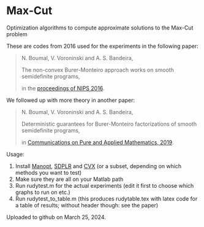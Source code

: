 # Max-Cut
Optimization algorithms to compute approximate solutions to the Max-Cut problem

These are codes from 2016 used for the experiments in the following paper:

> N. Boumal, V. Voroninski and A. S. Bandeira,
> 
> The non-convex Burer-Monteiro approach works on smooth semidefinite programs,
> 
> in the [proceedings of NIPS 2016]([url](https://papers.nips.cc/paper_files/paper/2016/hash/3de2334a314a7a72721f1f74a6cb4cee-Abstract.html)).

We followed up with more theory in another paper:

> N. Boumal, V. Voroninski and A. S. Bandeira,
> 
> Deterministic guarantees for Burer-Monteiro factorizations of smooth semidefinite programs,
> 
> in [Communications on Pure and Applied Mathematics, 2019]([url](https://onlinelibrary.wiley.com/doi/abs/10.1002/cpa.21830)https://onlinelibrary.wiley.com/doi/abs/10.1002/cpa.21830).

Usage:

1. Install [Manopt](https://www.manopt.org), [SDPLR](https://yalmip.github.io/solver/sdplr/) and [CVX](https://cvxr.com/cvx/) (or a subset, depending on which methods you want to test)
2. Make sure they are all on your Matlab path
3. Run rudytest.m for the actual experiments (edit it first to choose which graphs to run on etc.)
4. Run rudytest_to_table.m (this produces rudytable.tex with latex code for a table of results; without header though: see the paper)

Uploaded to github on March 25, 2024.
